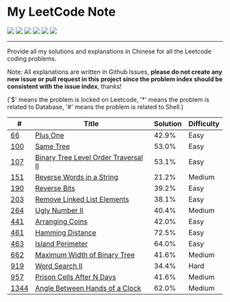 # My LeetCode Note

![](https://img.shields.io/travis/skygragon/leetcode-cli.svg?style=flat)
![](https://img.shields.io/badge/language-C++-red.svg)
![](https://img.shields.io/badge/language-python-yellow.svg)
![](https://img.shields.io/badge/language-golang-blue.svg)
![](https://img.shields.io/badge/%3E-leetcode-green.svg)
![](https://img.shields.io/badge/%3C-awesome-green.svg)

---

Provide all my solutions and explanations in Chinese for all the Leetcode coding problems.

Note: All explanations are written in Github Issues, **please do not create any new issue or pull request in this project since the problem index should be consistent with the issue index**, thanks!

('$' means the problem is locked on Leetcode, '*' means the problem is related to Database, '#' means the problem is related to Shell.)



| # | Title | Solution | Difficulty |
|---| ----- | -------- | ---------- |
|[66](https://leetcode.com/problems/plus-one/)|[Plus One](https://github.com/tony820315/leetcode/issues/5)|42.9%|Easy|
|[100](https://leetcode.com/problems/same-tree/)|[Same Tree](https://github.com/tony820315/leetcode/issues/11)|53.0%|Easy|
|[107](https://leetcode.com/problems/binary-tree-level-order-traversal-ii/)|[Binary Tree Level Order Traversal II](https://github.com/tony820315/leetcode/issues/7)|53.1%|Easy|
|[151](https://leetcode.com/problems/reverse-words-in-a-string/)|[Reverse Words in a String](https://github.com/tony820315/leetcode/issues/13)|21.2%|Medium|
|[190](https://leetcode.com/problems/reverse-bits/)|[Reverse Bits](https://github.com/tony820315/leetcode/issues/10)|39.2%|Easy|
|[203](https://leetcode.com/problems/remove-linked-list-elements/)|[Remove Linked List Elements](https://github.com/tony820315/leetcode/issues/13)|38.1%|Easy|
|[264](https://leetcode.com/problems/ugly-number-ii/)|[Ugly Number II](https://github.com/tony820315/leetcode/issues/8)|40.4%|Medium|
|[441](https://leetcode.com/problems/arranging-coins/)|[Arranging Coins](https://github.com/tony820315/leetcode/issues/4)|42.0%|Easy|
|[461](https://leetcode.com/problems/hamming-distance)|[Hamming Distance](https://github.com/tony820315/leetcode/issues/4)|72.5%|Easy|
|[463](https://leetcode.com/problems/island-perimeter/)|[Island Perimeter](https://github.com/tony820315/leetcode/issues/6)|64.0%|Easy|
|[662](https://leetcode.com/problems/maximum-width-of-binary-tree/)|[Maximum Width of Binary Tree](https://github.com/tony820315/leetcode/issues/9)|41.6%|Medium|
|[919](https://leetcode.com/problems/word-search-ii/)|[Word Search II](https://github.com/tony820315/leetcode/issues/1)|34.4%|Hard|
|[957](https://leetcode.com/problems/prison-cells-after-n-days)|[Prison Cells After N Days](https://github.com/tony820315/leetcode/issues/2)|41.6%|Medium|
|[1344](https://leetcode.com/problems/angle-between-hands-of-a-clock/)|[Angle Between Hands of a Clock](https://github.com/tony820315/leetcode/issues/12)|62.0%|Medium|




